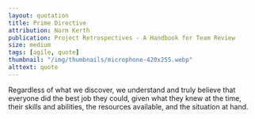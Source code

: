 ```yaml
---
layout: quotation
title: Prime Directive
attribution: Norm Kerth
publication: Project Retrospectives - A Handbook for Team Review
size: medium
tags: [agile, quote]
thumbnail: "/img/thumbnails/microphone-420x255.webp"
alttext: quote
---
```


Regardless of what we discover, we understand and truly believe
that everyone did the best job they could, given what they knew
at the time, their skills and abilities, the resources available,
and the situation at hand.
